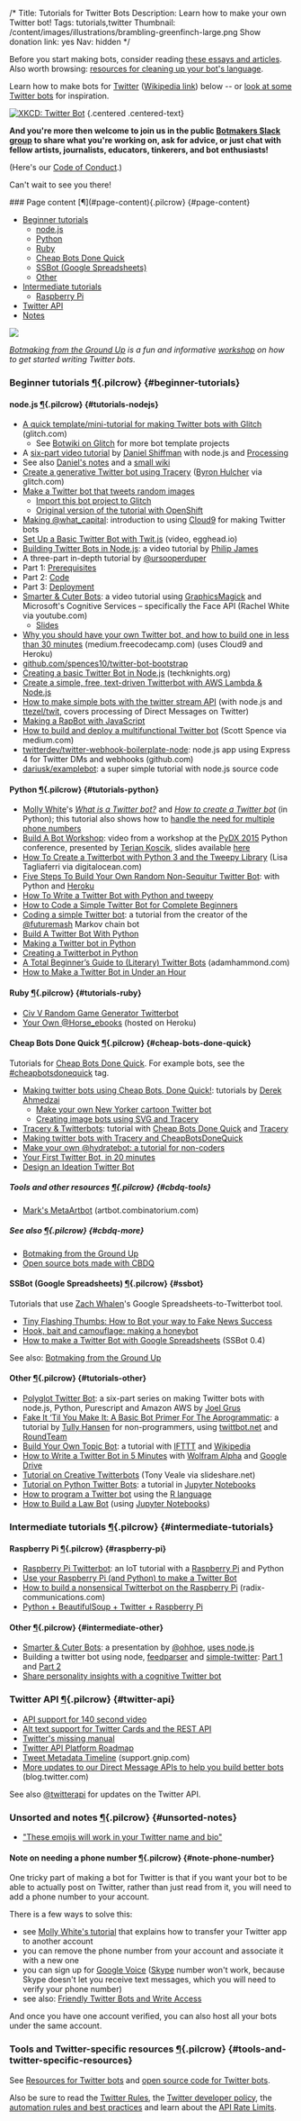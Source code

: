 /*
Title: Tutorials for Twitter Bots
Description: Learn how to make your own Twitter bot!
Tags: tutorials,twitter
Thumbnail: /content/images/illustrations/brambling-greenfinch-large.png
Show donation link: yes
Nav: hidden
*/

<div class="note">
  <p>
    Before you start making bots, consider reading <a href="/articles/bot-ethics">these essays and articles</a>. Also worth browsing: <a href="/resources/libraries-frameworks/#language">resources for cleaning up your bot's language</a>.
  </p>
</div>

Learn how to make bots for [Twitter](https://twitter.com/) ([Wikipedia link](https://en.wikipedia.org/wiki/Twitter)) below -- or [look at some Twitter bots](/tag/twitterbot) for inspiration.

[![XKCD: Twitter Bot](/content/tutorials/images/twitter_bot_xkcd.png "PYTHON FLAG ENABLE THREE LAWS")](https://xkcd.com/1646/) {.centered .centered-text}

**And you're more then welcome to join us in the public [Botmakers Slack group](https://botmakers.org/) to share what you're working on, ask for advice, or just chat with fellow artists, journalists, educators, tinkerers, and bot enthusiasts!**

(Here's our [Code of Conduct](https://botwiki.org/coc/).)

Can't wait to see you there!


<div class="row">
  <div class="col-sm-12 col-md-6 no-pad" markdown=1>
### Page content [¶](#page-content){.pilcrow} {#page-content}

- [Beginner tutorials](#beginner-tutorials)
  - [node.js](#tutorials-nodejs)
  - [Python](#tutorials-python)
  - [Ruby](#tutorials-ruby)
  - [Cheap Bots Done Quick](#cheap-bots-done-quick)
  - [SSBot (Google Spreadsheets)](#ssbot)
  - [Other](#tutorials-other)
- [Intermediate tutorials](#intermediate-tutorials)
  - [Raspberry Pi](#raspberry-pi)
- [Twitter API](#twitter-api)
- [Notes](#unsorted-notes)
  </div>
  <div class="col-sm-12 col-md-6">
    <p>
      <a href="/bot-workshops/botmaking-from-the-ground-up">
        <img class="screenshot" src="/content/bot-workshops/images/bots-are-cool.png">
      </a>
    </p>
    <div markdown=1>
*[Botmaking from the Ground Up](/bot-workshops/botmaking-from-the-ground-up) is a fun and informative [workshop](/bot-workshops/) on how to get started writing Twitter bots.*
    </div>
  </div>
</div>



### Beginner tutorials [¶](#beginner-tutorials){.pilcrow} {#beginner-tutorials}


#### node.js [¶](#tutorials-nodejs){.pilcrow} {#tutorials-nodejs}

<!--
- [How to make a retweet-via-DM Twitter bot using Glitch and node.js](https://botwiki.org/tutorials/how-to-make-a-twitter-bot-dm-retweet-glitch/)
-->
- [A quick template/mini-tutorial for making Twitter bots with Glitch](https://glitch.com/edit/#!/project/twitterbot) (glitch.com)
  - See [Botwiki on Glitch](https://glitch.com/botwiki) for more bot template projects
- A [six-part video tutorial](https://www.youtube.com/playlist?list=PLRqwX-V7Uu6atTSxoRiVnSuOn6JHnq2yV) by [Daniel Shiffman](https://twitter.com/shiffman) with node.js and [Processing](http://learningprocessing.com/)
 - See also [Daniel's notes](http://shiffman.net/a2z/twitter-bots/) and a [small wiki](https://github.com/shiffman/A2Z-F15/wiki/Twitter-Bots)
- [Create a generative Twitter bot using Tracery](https://glitch.com/~tracery-twitter-bot) ([Byron Hulcher](http://twitter.com/hypirlink) via glitch.com)
- [Make a Twitter bot that tweets random images](/tutorials/random-image-tweet/)
  - [Import this bot project to Glitch](/tutorials/importing-github-glitch/)
  - [Original version of the tutorial with OpenShift](/tutorials/make-an-image-posting-twitter-bot/)
- [Making @what_capital](/tutorials/making-what_capital/): introduction to using [Cloud9](https://c9.io/) for making Twitter bots
- [Set Up a Basic Twitter Bot with Twit.js](https://egghead.io/lessons/node-js-set-up-a-basic-twitter-bot-with-twit-js) (video, egghead.io)
- [Building Twitter Bots in Node.js](https://www.youtube.com/watch?v=xkNOKSNSoVI): a video tutorial by [Philip James](https://twitter.com/phildini)
- A three-part in-depth tutorial by [@ursooperduper](https://twitter.com/ursooperduper)
 - Part 1: [Prerequisites](https://ursooperduper.github.io/2014/10/27/twitter-bot-with-node-js-part-1.html)
 - Part 2: [Code](https://ursooperduper.github.io/2014/10/28/twitter-bot-with-node-js-part-2.html)
 - Part 3: [Deployment](https://ursooperduper.github.io/2014/11/03/twitter-bot-with-node-js-part-3.html)
- [Smarter & Cuter Bots](https://www.youtube.com/watch?v=oLYcx8C6I18): a video tutorial using [GraphicsMagick](http://www.graphicsmagick.org/) and Microsoft's Cognitive Services – specifically the Face API (Rachel White via youtube.com)
  - [Slides](https://docs.google.com/presentation/d/1N_28LFIzHjrNF6mE5yBGUBXkNH6n1mKqMcmDu9veuYk/edit#slide=id.p4)
- [Why you should have your own Twitter bot, and how to build one in less than 30 minutes](https://medium.freecodecamp.com/easily-set-up-your-own-twitter-bot-4aeed5e61f7f) (medium.freecodecamp.com) (uses Cloud9 and Heroku)
 - [github.com/spences10/twitter-bot-bootstrap](https://github.com/spences10/twitter-bot-bootstrap)
- [Creating a basic Twitter Bot in Node.js](http://techknights.org/workshops/nodejs-twitterbot/) (techknights.org)
- [Create a simple, free, text-driven Twitterbot with AWS Lambda & Node.js](https://medium.com/@emckean/create-a-simple-free-text-driven-twitterbot-with-aws-lambda-node-js-b80e26209f5)
- [How to make simple bots with the twitter stream API](http://thealphanerd.io/blog/what-exactly-is-talkpaybot-how-to-make-simple-bots-with-the-twitter-stream-api/) (with node.js and [ttezel/twit](https://github.com/ttezel/twit), covers processing of Direct Messages on Twitter)
- [Making a RapBot with JavaScript](https://bocoup.com/weblog/making-a-rapbot/)
- [How to build and deploy a multifunctional Twitter bot](https://medium.freecodecamp.com/how-to-build-and-deploy-a-multifunctional-twitter-bot-49e941bb3092) (Scott Spence via medium.com)
- [twitterdev/twitter-webhook-boilerplate-node](https://github.com/twitterdev/twitter-webhook-boilerplate-node): node.js app using Express 4 for Twitter DMs and webhooks (github.com)
- [dariusk/examplebot](https://github.com/dariusk/examplebot): a super simple tutorial with node.js source code

#### Python [¶](#tutorials-python){.pilcrow} {#tutorials-python}

- [Molly White](https://twitter.com/molly0x57)'s *[What is a Twitter bot?](http://blog.mollywhite.net/twitter-bots-pt1/)* and *[How to create a Twitter bot](http://blog.mollywhite.net/twitter-bots-pt2/)* (in Python); this tutorial also shows how to [handle the need for multiple phone numbers](http://blog.mollywhite.net/twitter-bots-pt2/#createthetwitterapp)
- [Build A Bot Workshop](https://www.youtube.com/watch?v=77DjocIDqWs): video from a workshop at the [PyDX 2015](/events/#pydx2015) Python conference, presented by [Terian Koscik](https://twitter.com/spine_cone), slides available [here](https://tpinecone.gitbooks.io/build-a-bot-workshop/content/index.html)
- [How To Create a Twitterbot with Python 3 and the Tweepy Library](https://www.digitalocean.com/community/tutorials/how-to-create-a-twitterbot-with-python-3-and-the-tweepy-library) (Lisa Tagliaferri via digitalocean.com)
- [Five Steps To Build Your Own Random Non-Sequitur Twitter Bot](http://readwrite.com/2014/06/20/random-non-sequitur-twitter-bot-instructions?_escaped_fragment_=): with Python and [Heroku](https://www.heroku.com/)
- [How To Write a Twitter Bot with Python and tweepy](http://www.dototot.com/how-to-write-a-twitter-bot-with-python-and-tweepy/)
- [How to Code a Simple Twitter Bot for Complete Beginners](https://medium.com/@sarahnadia/how-to-code-a-simple-twitter-bot-for-complete-beginners-36e37231e67d)
- [Coding a simple Twitter bot](https://medium.com/@agladman/coding-a-simple-twitter-bot-66041d1d2b83): a tutorial from the creator of the [@futuremash](https://twitter.com/futuremash) Markov chain bot
- [Build A Twitter Bot With Python](http://marydickson.com/build-a-twitter-bot-with-python/)
- [Making a Twitter bot in Python](http://emerging.commons.gc.cuny.edu/2013/10/making-twitter-bot-python-tutorial/)
- [Creating a Twitterbot in Python](http://verythorough.tumblr.com/post/101348170234/creating-a-twitterbot-in-python)
- [A Total Beginner’s Guide to (Literary) Twitter Bots](http://www.adamhammond.com/botguide/) (adamhammond.com)
- [How to Make a Twitter Bot in Under an Hour](https://medium.com/science-friday-footnotes/how-to-make-a-twitter-bot-in-under-an-hour-259597558acf)

#### Ruby [¶](#tutorials-ruby){.pilcrow} {#tutorials-ruby}

- [Civ V Random Game Generator Twitterbot](http://www.katelyndinkgrave.com/ruby/2016/01/31/civ-game-generator-twitterbot.html)
- [Your Own @Horse_ebooks](https://medium.com/@nulljosh/your-own-horse-ebooks-84e9b87c5af6) (hosted on Heroku)


#### Cheap Bots Done Quick [¶](#cheap-bots-done-quick){.pilcrow} {#cheap-bots-done-quick}

Tutorials for [Cheap Bots Done Quick](http://cheapbotsdonequick.com/). For example bots, see the [#cheapbotsdonequick](/tag/cheapbotsdonequick) tag.

- [Making twitter bots using Cheap Bots, Done Quick!](https://github.com/derekahmedzai/cheapbotsdonequick): tutorials by [Derek Ahmedzai](https://twitter.com/derekahmedzai)
  - [Make your own New Yorker cartoon Twitter bot](https://github.com/derekahmedzai/cheapbotsdonequick/blob/master/new-yorker.md)
  - [Creating image bots using SVG and Tracery](https://github.com/derekahmedzai/cheapbotsdonequick/blob/master/svg-tracery-image-bots.md)
- [Tracery & Twitterbots](http://cmuems.com/2015b/tracery-twitterbots/): tutorial with [Cheap Bots Done Quick](http://cheapbotsdonequick.com/) and [Tracery](http://www.brightspiral.com/)
- [Making twitter bots with Tracery and CheapBotsDoneQuick](https://github.com/codekitchensd/2016-03-24-twitterbots)
- [Make your own @hydratebot: a tutorial for non-coders](http://barrl.net/2767)
- [Your First Twitter Bot, in 20 minutes](https://porganized.com/2015/10/27/your-first-twitter-bot-in-20-minutes/)
- [Design an Ideation Twitter Bot](https://medium.com/@Species.agency/design-an-ideation-twitter-bot-58fe73c3510b)


##### Tools and other resources [¶](#cbdq-tools){.pilcrow} {#cbdq-tools}

- [Mark's MetaArtbot](http://artbot.combinatorium.com/#!/tracery) (artbot.combinatorium.com)


##### See also [¶](#cbdq-more){.pilcrow} {#cbdq-more}

- [Botmaking from the Ground Up](https://botwiki.org/bot-workshops/botmaking-from-the-ground-up/)
- [Open source bots made with CBDQ](/tag/bot+opensource+cheapbotsdonequick)

#### SSBot (Google Spreadsheets) [¶](#ssbot){.pilcrow} {#ssbot}

Tutorials that use [Zach Whalen](http://www.twitter.com/zachwhalen)'s Google Spreadsheets-to-Twitterbot tool.

- [Tiny Flashing Thumbs: How to Bot your way to Fake News Success](https://medium.com/the-fake-news-reader/tiny-flashing-thumbs-how-to-bot-your-way-to-fake-news-success-f834bf44c4b4)
- [Hook, bait and camouflage: making a honeybot](https://medium.com/@NoraReed/hook-bait-and-camouflage-making-a-honeybot-28a9ccfe0bed)
- [How to make a Twitter Bot with Google Spreadsheets](http://www.zachwhalen.net/posts/how-to-make-a-twitter-bot-with-google-spreadsheets-version-04/) (SSBot 0.4)

See also: [Botmaking from the Ground Up](https://botwiki.org/bot-workshops/botmaking-from-the-ground-up/)

#### Other [¶](#tutorials-other){.pilcrow} {#tutorials-other}
- [Polyglot Twitter Bot](http://joelgrus.com/2015/12/29/polyglot-twitter-bot-part-1-nodejs/): a six-part series on making Twitter bots with node.js, Python, Purescript and Amazon AWS by [Joel Grus](https://twitter.com/joelgrus)
- [Fake It ‘Til You Make It: A Basic Bot Primer For The Aprogrammatic](http://blog.tullyhansen.com/post/62774813528/fake-it-til-you-make-it-a-basic-bot-primer-for): a tutorial by [Tully Hansen](https://twitter.com/tullyhansen) for non-programmers, using [twittbot.net](http://twittbot.net/) and [RoundTeam](https://roundteam.co/)
- [Build Your Own Topic Bot](http://blog.hatnote.com/post/124917412833/build-your-own-topic-bot): a tutorial with [IFTTT](https://ifttt.com/) and [Wikipedia](https://www.wikipedia.org/)
- [How to Write a Twitter Bot in 5 Minutes](http://www.labnol.org/internet/write-twitter-bot/27902/) with [Wolfram Alpha](http://products.wolframalpha.com/api/) and [Google Drive](https://www.google.com/drive/)
- [Tutorial on Creative Twitterbots](https://www.slideshare.net/kimveale/tutorial-on-creative-twitterbots) (Tony Veale via slideshare.net)
- [Tutorial on Python Twitter Bots](https://github.com/DSSatPitt/python-twitter-bots): a tutorial in [Jupyter Notebooks](http://jupyter.org/)
- [How to program a Twitter bot](https://weatherlisa.wordpress.com/2015/11/26/how-to-program-a-twitter-bot/) using the [R language](https://www.r-project.org/)
- [How to Build a Law Bot](https://lawyerist.com/127093/how-build-law-bot/) (using [Jupyter Notebooks](http://jupyter.org/))

### Intermediate tutorials [¶](#intermediate-tutorials){.pilcrow} {#intermediate-tutorials}

#### Raspberry Pi [¶](#raspberry-pi){.pilcrow} {#raspberry-pi}

- [Raspberry Pi Twitterbot](http://www.instructables.com/id/Raspberry-Pi-Twitterbot/): an IoT tutorial with a [Raspberry Pi](https://www.raspberrypi.org/) and Python
- [Use your Raspberry Pi (and Python) to make a Twitter Bot](http://blog.bandwidth.com/actually-using-your-raspberry-pi-part-4-twitter-bot/)
- [How to build a nonsensical Twitterbot on the Raspberry Pi](https://radix-communications.com/how-to-build-a-nonsensical-twitterbot-on-the-raspberry-pi/) (radix-communications.com)
- [Python + BeautifulSoup + Twitter + Raspberry Pi](http://emerging.commons.gc.cuny.edu/2013/06/python-beautifulsoup-twitter-raspberry-pi/)

#### Other [¶](#intermediate-other){.pilcrow} {#intermediate-other}

- [Smarter & Cuter Bots](https://github.com/rachelnicole/magicalncute): a presentation by [@ohhoe](https://twitter.com/ohhoe), [uses node.js](https://github.com/rachelnicole/magicalncute)
- Building a twitter bot using node, [feedparser](https://www.npmjs.com/package/feedparser) and [simple-twitter](https://www.npmjs.com/package/simple-twitter): [Part 1](https://www.hughrundle.net/2015/07/16/building-a-twitter-bot-using-node-feedparser-and-simple-twitter-part-1/) and [Part 2](https://www.hughrundle.net/2015/07/18/building-a-twitter-bot-part-2-its-aliiiive/)
- [Share personality insights with a cognitive Twitter bot](http://www.ibm.com/developerworks/library/cc-twitter-bot-personality-insights-nodered-bluemix-trs/index.html)

### Twitter API [¶](#twitter-api){.pilcrow} {#twitter-api}

- [API support for 140 second video](https://twittercommunity.com/t/api-support-for-140-second-video/69153)
- [Alt text support for Twitter Cards and the REST API](https://blog.twitter.com/2016/alt-text-support-for-twitter-cards-and-the-rest-api)
- [Twitter's missing manual](https://eev.ee/blog/2016/02/20/twitters-missing-manual/)
- [Twitter API Platform Roadmap](https://trello.com/b/myf7rKwV/twitter-api-platform-roadmap)
- [Tweet Metadata Timeline](http://support.gnip.com/articles/tweet-timeline.html) (support.gnip.com)
- [More updates to our Direct Message APIs to help you build better bots](https://blog.twitter.com/developer/en_us/topics/tools/2017/More-updates-to-our-Direct-Message-APIs-to-help-you-build-better-bots.html) (blog.twitter.com)

See also [@twitterapi](https://twitter.com/twitterapi) for updates on the Twitter API.

### Unsorted and notes [¶](#unsorted-notes){.pilcrow} {#unsorted-notes}

- ["These emojis will work in your Twitter name and bio"](https://www.emojibase.com/emojis-on-twitter)

#### Note on needing a phone number [¶](#note-phone-number){.pilcrow} {#note-phone-number}

One tricky part of making a bot for Twitter is that if you want your bot to be able to actually post on Twitter, rather than just read from it, you will need to add a phone number to your account.

There is a few ways to solve this:

- see [Molly White's tutorial](http://blog.mollywhite.net/twitter-bots-pt2/#createthetwitterapp) that explains how to transfer your Twitter app to another account
- you can remove the phone number from your account and associate it with a new one
- you can sign up for [Google Voice](https://www.google.com/voice) ([Skype](http://www.skype.com/) number won't work, because Skype doesn't let you receive text messages, which you will need to verify your phone number)
- see also: [Friendly Twitter Bots and Write Access](http://dghubble.com/blog/posts/twitter-app-write-access-and-bots/)


And once you have one account verified, you can also host all your bots under the same account.


### Tools and Twitter-specific resources [¶](#tools-and-twitter-specific-resources){.pilcrow} {#tools-and-twitter-specific-resources}
See [Resources for Twitter bots](/resources/twitterbots) and [open source code for Twitter bots](/tag/twitter+opensource).

Also be sure to read the [Twitter Rules](https://support.twitter.com/articles/18311-the-twitter-rules#), the [Twitter developer policy](https://dev.twitter.com/overview/terms/policy), the [automation rules and best practices](https://support.twitter.com/articles/76915-automation-rules-and-best-practices) and learn about the [API Rate Limits](https://dev.twitter.com/rest/public/rate-limits).

